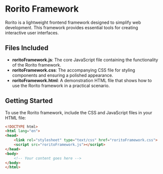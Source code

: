 # Rorito Framework

Rorito is a lightweight frontend framework designed to simplify web development. This framework provides essential tools for creating interactive user interfaces.

## Files Included

- **roritoFramework.js**: The core JavaScript file containing the functionality of the Rorito framework.
- **roritoFramework.css**: The accompanying CSS file for styling components and ensuring a polished appearance.
- **roritoFramework.html**: A demonstration HTML file that shows how to use the Rorito framework in a practical scenario.

## Getting Started

To use the Rorito framework, include the CSS and JavaScript files in your HTML file:

```html
<!DOCTYPE html>
<html lang="en">
<head>
    <link rel="stylesheet" type="text/css" href="roritoFramework.css">
    <script src="roritoFramework.js"></script>
</head>
<body>
    <!-- Your content goes here -->
</body>
</html>
